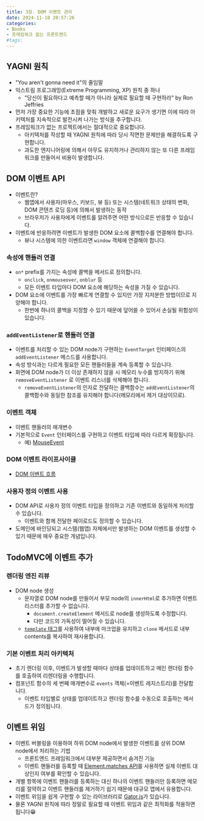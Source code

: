```yaml
---
title: 3장. DOM 이벤트 관리
date: 2024-11-10 20:57:26
categories:
- Books
- 프레임워크 없는 프론트엔드
#tags:
---
```

## YAGNI 원칙

- "You aren't gonna need it"의 줄임말
- 익스트림 프로그래밍(Extreme Programming, XP) 원칙 중 하나
  - "당신이 필요하다고 예측할 때가 아니라 실제로 필요할 때 구현하라" by Ron Jeffries
- 먼저 가장 중요한 기능에 초점을 맞춰 개발하고 새로운 요구가 생기면 이에 따라 아키텍처를 지속적으로 발전시켜 나가는 방식을 추구합니다.
- 프레임워크가 없는 프로젝트에서는 절대적으로 중요합니다.
  - 아키텍처를 작성할 때 YAGNI 원칙에 따라 당시 직면한 문제만을 해결하도록 구현합니다.
  - 과도한 엔지니어링에 의해서 아무도 유지하거나 관리하지 않는 또 다른 프레임워크를 만들어서 비용이 발생합니다.

## DOM 이벤트 API

- 이벤트란?
  - 웹앱에서 사용자(마우스, 키보드, 뷰 등) 또는 시스템(네트워크 상태의 변화, DOM 콘텐츠 로딩 등)에 의해서 발생하는 동작
  - 브라우저가 사용자에게 이벤트를 알려주면 어떤 방식으로든 반응할 수 있습니다.
- 이벤트에 반응하려면 이벤트가 발생한 DOM 요소에 콜백함수를 연결해야 합니다.
  - 뷰나 시스템에 의한 이벤트라면 `window` 객체에 연결해야 합니다.

### 속성에 핸들러 연결

- `on*` prefix를 가지는 속성에 콜백을 메서드로 정의합니다.
  - `onclick`, `onmouseover`, `onblur` 등
  - 모든 이벤트 타입마다 DOM 요소에 해당하는 속성을 가질 수 있습니다.
- DOM 요소에 이벤트를 가장 빠르게 연결할 수 있지만 가장 지저분한 방법이므로 지양해야 합니다.
  - 한번에 하나의 콜백을 지정할 수 있기 때문에 덮어쓸 수 있어서 손실될 위험성이 있습니다.

### `addEventListener`로 핸들러 연결

- 이벤트를 처리할 수 있는 DOM node가 구현하는 `EventTarget` 인터페이스의 `addEventListener` 메스드를 사용합니다.
- 속성 방식과는 다르게 필요한 모든 핸들러들을 계속 등록할 수 있습니다.
- 화면에 DOM node가 더 이상 존재하지 않을 시 메모리 누수를 방지하기 위해 `removeEventListener` 로 이벤트 리스너를 삭제해야 합니다.
  - `removeEventListener`의 인자로 전달하는 콜백함수는 `addEventListener`의 콜백함수와 동일한 참조를 유지해야 합니다(메모리에서 제거 대상이므로).

### 이벤트 객체

- 이벤트 핸들러의 매개변수
- 기본적으로 `Event` 인터페이스를 구현하고 이벤트 타입에 따라 다르게 확장됩니다.
  - 예) [MouseEvent](https://developer.mozilla.org/en-US/docs/Web/API/MouseEvent)

### DOM 이벤트 라이프사이클

- [DOM 이벤트 흐름](../../../studies/browser/web-api/event)

### 사용자 정의 이벤트 사용

- DOM API로 사용자 정의 이벤트 타입을 정의하고 기존 이벤트와 동일하게 처리할 수 있습니다.
  - 이벤트와 함께 전달한 페이로드도 정의할 수 있습니다.
- 도메인에 바인딩되고 시스템(웹앱) 자체에서만 발생하는 DOM 이벤트를 생성할 수 있기 때문에 매우 중요한 개념입니다.

## TodoMVC에 이벤트 추가

### 렌더링 엔진 리뷰

- DOM node 생성
  - 문자열로 DOM node를 만들어서 부모 node의 `innerHtml`로 추가하면 이벤트 리스터를 추가할 수 없습니다.
    -  `document.createElement` 메서드로 node를 생성하도록 수정합니다.
      - 다만 코드의 가독성이 떨어질 수 있습니다.
  - [`template` 태그](https://developer.mozilla.org/en-US/docs/Web/HTML/Element/template)를 사용하여 내부에 마크업을 유지하고 `clone` 메서드로 내부 contents를 복사하여 재사용합니다.

### 기본 이벤트 처리 아키텍처

- 초기 렌더링 이후, 이벤트가 발생할 때마다 상태를 업데이트하고 메인 렌더링 함수를 호출하여 리렌더링을 수행합니다.
- 컴포넌트 함수의 세 번째 매개변수로 `events` 객체(=이벤트 레지스트리)를 전달합니다.
  - 이벤트 타입별로 상태를 업데이트하고 렌더링 함수를 수동으로 호출하는 메서드가 정의됩니다.

## 이벤트 위임

- 이벤트 버블링을 이용하여 하위 DOM node에서 발생한 이벤트를 상위 DOM node에서 처리하는 기법
  - 프론트엔드 프레임워크에서 대부분 제공하면서 숨겨진 기능
  - 이벤트 핸들러를 등록할 때 [Element.matches API](https://developer.mozilla.org/en-US/docs/Web/API/Element/matches)를 사용하면 실제 이벤트 대상인지 여부를 확인할 수 있습니다.
- 개별 항목에 이벤트 핸들러를 등록하는 대신 하나의 이벤트 핸들러만 등록하면 메모리를 절약하고 이벤트 핸들러를 제거하기 쉽기 때문애 대규모 앱에서 유용합니다.
- 이벤트 위임을 쉽게 구현할 수 있는 라이브러리로 [Gator.js](https://github.com/ccampbell/gator)가 있습니다.
- 물론 YAGNI 원칙에 따라 정말로 필요할 때 이벤트 위임과 같은 최적화를 적용하면 됩니다😁


